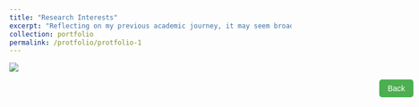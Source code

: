 ```yaml
---
title: "Research Interests"
excerpt: "Reflecting on my previous academic journey, it may seem broad in scope, but I see it as a natural evolution of my interests within the field of public policy and administration. My passion for exploration has been the compass guiding my studies, and the experiences I’ve gathered have greatly enriched my understanding and perspectives. Therefore, I would like to offer a more detailed account of how my research interests have evolved, in the hope that this will help you know me better." #<br/> <img src='/images/500x300.png'>
collection: portfolio
permalink: /protfolio/protfolio-1
---
```

<img src="https://raw.githubusercontent.com/qiuhan-star/hanrachelqiu.github.io/master/images/portfolio/My Research Interests.jpg">

<style>
  .container {
    position: relative; /* 父元素设置为相对定位 */
    width: 100%; /* 父元素宽度设置为100% */
    height: 100vh; /* 父元素高度设置为视口高度 */
    padding-right: 40px; /* 为了防止按钮覆盖内容，可以添加一些内边距 */
  }
  .back-button {
    position: absolute;
    right: 10px; /* 将按钮放置在父元素的右侧 */
    padding: 8px 15px;
    font-size: 14px;
    cursor: pointer;
    background-color: #4CAF50; /* 绿色背景 */
    color: white; /* 白色文字 */
    border: none;
    border-radius: 5px;
    text-align: center;
    display: inline-block;
  }
</style>
<body>

<button class="back-button" onclick="goBack()">Back</button>

<script>
function goBack() {
  window.location.href = 'https://qiuhan-star.github.io/hanrachelqiu.github.io//portfolio/';
}
</script>


</body>

